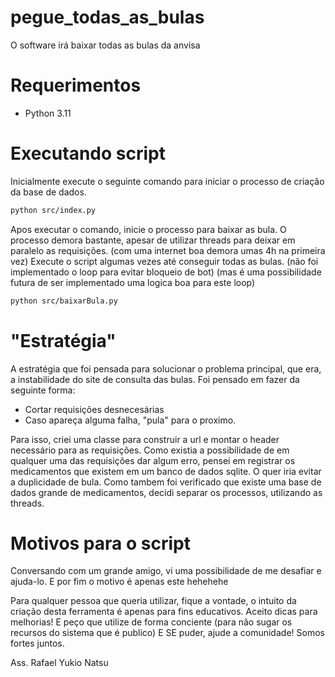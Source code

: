 # pegue_todas_as_bulas
 O software irá baixar todas as bulas da anvisa

# Requerimentos
- Python 3.11

# Executando script
Inicialmente execute o seguinte comando para iniciar o processo de criação da base de dados.
```bash
python src/index.py
```
Apos executar o comando, inicie o processo para baixar as bula.
O processo demora bastante, apesar de utilizar threads para deixar em paralelo as requisições. (com uma internet boa demora umas 4h na primeira vez)
Execute o script algumas vezes até conseguir todas as bulas. (não foi implementado o loop para evitar bloqueio de bot)
(mas é uma possibilidade futura de ser implementado uma logica boa para este loop)
```bash
python src/baixarBula.py
```

# "Estratégia"
A estratégia que foi pensada para solucionar o problema principal, que era, a instabilidade do site de consulta das bulas. Foi pensado em fazer da seguinte forma:
- Cortar requisições desnecesárias
- Caso apareça alguma falha, "pula" para o proximo.

Para isso, criei uma classe para construir a url e montar o header necessário para as requisições.
Como existia a possibilidade de em qualquer uma das requisições dar algum erro, pensei em registrar os medicamentos que existem em um banco de dados sqlite. 
O quer iria evitar a duplicidade de bula.
Como tambem foi verificado que existe uma base de dados grande de medicamentos, decidi separar os processos, utilizando as threads.

# Motivos para o script
Conversando com um grande amigo, vi uma possibilidade de me desafiar e ajuda-lo. E por fim o motivo é apenas este hehehehe

Para qualquer pessoa que queria utilizar, fique a vontade, o intuito da criação desta ferramenta é apenas para fins educativos.
Aceito dicas para melhorias!
E peço que utilize de forma conciente (para não sugar os recursos do sistema que é publico)
E SE puder, ajude a comunidade! Somos fortes juntos.

Ass. Rafael Yukio Natsu